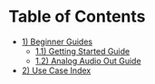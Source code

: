 # Table of Contents
- [1) Beginner Guides](./README.md)
  - [1.1) Getting Started Guide](./getting_started.md)
  - [1.2) Analog Audio Out Guide](./audio_out.md)
- [2) Use Case Index](./toc_usecases.md)
